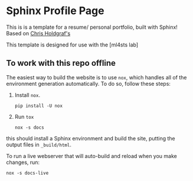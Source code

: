 # Sphinx Profile Page

This is is a template for a resume/ personal portfolio, built with Sphinx! Based on [Chris Holdgraf's](https://github.com/choldgraf/choldgraf.github.io)

This template is designed for use with the [ml4sts lab]
<!-- link instructions -->


## To work with this repo offline
The easiest way to build the website is to use `nox`, which handles all of the environment generation automatically.
To do so, follow these steps:

1. Install `nox`.

   ```shell
   pip install -U nox
   ```
2. Run `tox`

   ```shell
   nox -s docs
   ```

this should install a Sphinx environment and build the site, putting the output files in `_build/html`.

To run a live webserver that will auto-build and reload when you make changes, run:

```shell
nox -s docs-live
```
